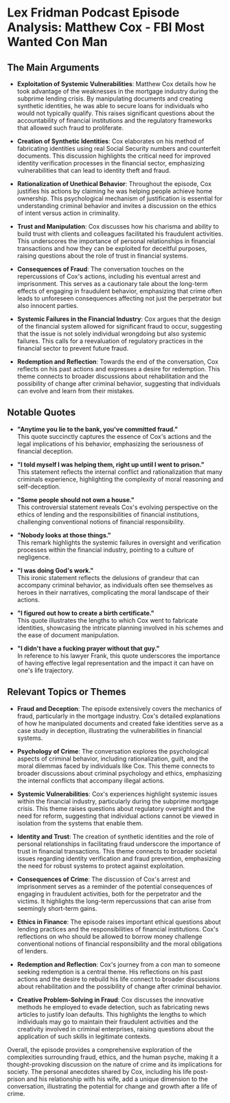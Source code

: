 # Lex Fridman Podcast Episode Analysis: Matthew Cox - FBI Most Wanted Con Man

## The Main Arguments

- **Exploitation of Systemic Vulnerabilities**: Matthew Cox details how he took advantage of the weaknesses in the mortgage industry during the subprime lending crisis. By manipulating documents and creating synthetic identities, he was able to secure loans for individuals who would not typically qualify. This raises significant questions about the accountability of financial institutions and the regulatory frameworks that allowed such fraud to proliferate.

- **Creation of Synthetic Identities**: Cox elaborates on his method of fabricating identities using real Social Security numbers and counterfeit documents. This discussion highlights the critical need for improved identity verification processes in the financial sector, emphasizing vulnerabilities that can lead to identity theft and fraud.

- **Rationalization of Unethical Behavior**: Throughout the episode, Cox justifies his actions by claiming he was helping people achieve home ownership. This psychological mechanism of justification is essential for understanding criminal behavior and invites a discussion on the ethics of intent versus action in criminality.

- **Trust and Manipulation**: Cox discusses how his charisma and ability to build trust with clients and colleagues facilitated his fraudulent activities. This underscores the importance of personal relationships in financial transactions and how they can be exploited for deceitful purposes, raising questions about the role of trust in financial systems.

- **Consequences of Fraud**: The conversation touches on the repercussions of Cox's actions, including his eventual arrest and imprisonment. This serves as a cautionary tale about the long-term effects of engaging in fraudulent behavior, emphasizing that crime often leads to unforeseen consequences affecting not just the perpetrator but also innocent parties.

- **Systemic Failures in the Financial Industry**: Cox argues that the design of the financial system allowed for significant fraud to occur, suggesting that the issue is not solely individual wrongdoing but also systemic failures. This calls for a reevaluation of regulatory practices in the financial sector to prevent future fraud.

- **Redemption and Reflection**: Towards the end of the conversation, Cox reflects on his past actions and expresses a desire for redemption. This theme connects to broader discussions about rehabilitation and the possibility of change after criminal behavior, suggesting that individuals can evolve and learn from their mistakes.

## Notable Quotes

- **"Anytime you lie to the bank, you've committed fraud."**  
  This quote succinctly captures the essence of Cox's actions and the legal implications of his behavior, emphasizing the seriousness of financial deception.

- **"I told myself I was helping them, right up until I went to prison."**  
  This statement reflects the internal conflict and rationalization that many criminals experience, highlighting the complexity of moral reasoning and self-deception.

- **"Some people should not own a house."**  
  This controversial statement reveals Cox's evolving perspective on the ethics of lending and the responsibilities of financial institutions, challenging conventional notions of financial responsibility.

- **"Nobody looks at those things."**  
  This remark highlights the systemic failures in oversight and verification processes within the financial industry, pointing to a culture of negligence.

- **"I was doing God's work."**  
  This ironic statement reflects the delusions of grandeur that can accompany criminal behavior, as individuals often see themselves as heroes in their narratives, complicating the moral landscape of their actions.

- **"I figured out how to create a birth certificate."**  
  This quote illustrates the lengths to which Cox went to fabricate identities, showcasing the intricate planning involved in his schemes and the ease of document manipulation.

- **"I didn't have a fucking prayer without that guy."**  
  In reference to his lawyer Frank, this quote underscores the importance of having effective legal representation and the impact it can have on one's life trajectory.

## Relevant Topics or Themes

- **Fraud and Deception**: The episode extensively covers the mechanics of fraud, particularly in the mortgage industry. Cox's detailed explanations of how he manipulated documents and created fake identities serve as a case study in deception, illustrating the vulnerabilities in financial systems.

- **Psychology of Crime**: The conversation explores the psychological aspects of criminal behavior, including rationalization, guilt, and the moral dilemmas faced by individuals like Cox. This theme connects to broader discussions about criminal psychology and ethics, emphasizing the internal conflicts that accompany illegal actions.

- **Systemic Vulnerabilities**: Cox's experiences highlight systemic issues within the financial industry, particularly during the subprime mortgage crisis. This theme raises questions about regulatory oversight and the need for reform, suggesting that individual actions cannot be viewed in isolation from the systems that enable them.

- **Identity and Trust**: The creation of synthetic identities and the role of personal relationships in facilitating fraud underscore the importance of trust in financial transactions. This theme connects to broader societal issues regarding identity verification and fraud prevention, emphasizing the need for robust systems to protect against exploitation.

- **Consequences of Crime**: The discussion of Cox's arrest and imprisonment serves as a reminder of the potential consequences of engaging in fraudulent activities, both for the perpetrator and the victims. It highlights the long-term repercussions that can arise from seemingly short-term gains.

- **Ethics in Finance**: The episode raises important ethical questions about lending practices and the responsibilities of financial institutions. Cox's reflections on who should be allowed to borrow money challenge conventional notions of financial responsibility and the moral obligations of lenders.

- **Redemption and Reflection**: Cox's journey from a con man to someone seeking redemption is a central theme. His reflections on his past actions and the desire to rebuild his life connect to broader discussions about rehabilitation and the possibility of change after criminal behavior.

- **Creative Problem-Solving in Fraud**: Cox discusses the innovative methods he employed to evade detection, such as fabricating news articles to justify loan defaults. This highlights the lengths to which individuals may go to maintain their fraudulent activities and the creativity involved in criminal enterprises, raising questions about the application of such skills in legitimate contexts.

Overall, the episode provides a comprehensive exploration of the complexities surrounding fraud, ethics, and the human psyche, making it a thought-provoking discussion on the nature of crime and its implications for society. The personal anecdotes shared by Cox, including his life post-prison and his relationship with his wife, add a unique dimension to the conversation, illustrating the potential for change and growth after a life of crime.
